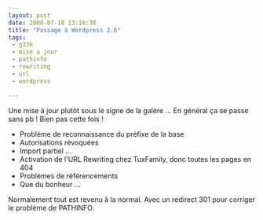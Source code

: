 ```yaml
---
layout: post
date: 2008-07-18 13:16:38
title: "Passage à Wordpress 2.6"
tags:
 - g33k
 - mise a jour
 - pathinfo
 - rewriting
 - url
 - wordpress

---
```


Une mise à jour plutôt sous le signe de la galère ... En général ça se passe sans pb ! Bien pas cette fois !

  * Problème de reconnaissance du préfixe de la base
  * Autorisations révoquées
  * Import partiel ...
  * Activation de l'URL Rewriting chez TuxFamily, donc toutes les pages en 404
  * Problèmes de référencements
  * Que du bonheur ...

Normalement tout est revenu à la normal.
Avec un redirect 301 pour corriger le problème de PATHINFO.
